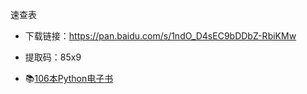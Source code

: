 速查表

- 下载链接：https://pan.baidu.com/s/1ndO_D4sEC9bDDbZ-RbiKMw
- 提取码：85x9 



- 📚[106本Python电子书](https://mp.weixin.qq.com/s/Wa27Or7SaChF5rCw7LLdVg)
